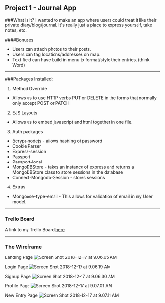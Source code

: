 Project 1 - Journal App
---------
###What is it?
I wanted to make an app where users could treat it like their private diary/blog/journal.  It's really just a place to express yourself, take notes, etc.  

####Bonuses
  * Users can attach photos to their posts.
  * Users can tag locations/addresses on map.
  * Text field can have build in menu to format/style their entries. (think Word)


------------
###Packages Installed:
1. Method Override
  * Allows us to use HTTP verbs PUT or DELETE in the forms that normally only accept POST or PATCH
2. EJS Layouts
  * Allows us to embed javascript and html together in one file.
3. Auth packages
  * Bcrypt-nodejs - allows hashing of password
  * Cookie Parser
  * Express-session
  * Passport
  * Passport-local
  * MongoDBStore - takes an instance of express and returns a MongoDBStore class to store sessions in the database
  * Connect-Mongodb-Session - stores sessions
4. Extras
  * Mongoose-type-email - This allows for validation of email in my User model.

  
------------

### Trello Board
A link to my Trello Board [here](https://trello.com/b/xeCfbz9l/p1)

-------------

### The Wireframe

Landing Page
![Screen Shot 2018-12-17 at 9.06.05 AM](https://i.imgur.com/ZiBNu6V.png)

Login Page
![Screen Shot 2018-12-17 at 9.06.19 AM](https://i.imgur.com/3mWbdmP.png)

Signup Page
![Screen Shot 2018-12-17 at 9.06.30 AM](https://i.imgur.com/rvZupOU.png)

Profile Page
![Screen Shot 2018-12-17 at 9.07.01 AM](https://i.imgur.com/xOBPAzo.png)

New Entry Page
![Screen Shot 2018-12-17 at 9.07.11 AM](https://i.imgur.com/pvLg7r7.png)

